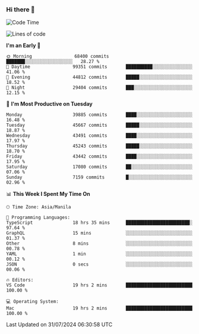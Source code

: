 ### Hi there 👋

<!--START_SECTION:waka-->
![Code Time](http://img.shields.io/badge/Code%20Time-5%2C411%20hrs%206%20mins-blue)

![Lines of code](https://img.shields.io/badge/From%20Hello%20World%20I%27ve%20Written-113.3%20million%20lines%20of%20code-blue)

**I'm an Early 🐤** 

```text
🌞 Morning                68400 commits       ███████░░░░░░░░░░░░░░░░░░   28.27 % 
🌆 Daytime                99351 commits       ██████████░░░░░░░░░░░░░░░   41.06 % 
🌃 Evening                44812 commits       █████░░░░░░░░░░░░░░░░░░░░   18.52 % 
🌙 Night                  29404 commits       ███░░░░░░░░░░░░░░░░░░░░░░   12.15 % 
```
📅 **I'm Most Productive on Tuesday** 

```text
Monday                   39885 commits       ████░░░░░░░░░░░░░░░░░░░░░   16.48 % 
Tuesday                  45667 commits       █████░░░░░░░░░░░░░░░░░░░░   18.87 % 
Wednesday                43491 commits       ████░░░░░░░░░░░░░░░░░░░░░   17.97 % 
Thursday                 45243 commits       █████░░░░░░░░░░░░░░░░░░░░   18.70 % 
Friday                   43442 commits       ████░░░░░░░░░░░░░░░░░░░░░   17.95 % 
Saturday                 17080 commits       ██░░░░░░░░░░░░░░░░░░░░░░░   07.06 % 
Sunday                   7159 commits        █░░░░░░░░░░░░░░░░░░░░░░░░   02.96 % 
```


📊 **This Week I Spent My Time On** 

```text
🕑︎ Time Zone: Asia/Manila

💬 Programming Languages: 
TypeScript               18 hrs 35 mins      ████████████████████████░   97.64 % 
GraphQL                  15 mins             ░░░░░░░░░░░░░░░░░░░░░░░░░   01.37 % 
Other                    8 mins              ░░░░░░░░░░░░░░░░░░░░░░░░░   00.78 % 
YAML                     1 min               ░░░░░░░░░░░░░░░░░░░░░░░░░   00.12 % 
JSON                     0 secs              ░░░░░░░░░░░░░░░░░░░░░░░░░   00.06 % 

🔥 Editors: 
VS Code                  19 hrs 2 mins       █████████████████████████   100.00 % 

💻 Operating System: 
Mac                      19 hrs 2 mins       █████████████████████████   100.00 % 
```


 Last Updated on 31/07/2024 06:30:58 UTC
<!--END_SECTION:waka-->


<!--
**rad182/rad182** is a ✨ _special_ ✨ repository because its `README.md` (this file) appears on your GitHub profile.

Here are some ideas to get you started:

- 🔭 I’m currently working on ...
- 🌱 I’m currently learning ...
- 👯 I’m looking to collaborate on ...
- 🤔 I’m looking for help with ...
- 💬 Ask me about ...
- 📫 How to reach me: ...
- 😄 Pronouns: ...
- ⚡ Fun fact: ...
-->
